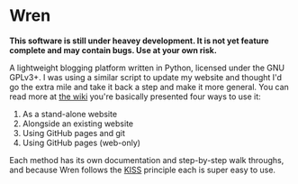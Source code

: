 # Wren

**This software is still under heavey development. It is not yet feature complete and may contain bugs. Use at your own risk.**

A lightweight blogging platform written in Python, licensed under the GNU GPLv3+. I was using a similar script to update my website and thought I'd go the extra mile and take it back a step and make it more general. You can read more at [the wiki](https://github.com/Foggalong/Wren/wiki) you're basically presented four ways to use it:

  1.  As a stand-alone website
  2.  Alongside an existing website
  3.  Using GitHub pages and git
  4.  Using GitHub pages (web-only)

Each method has its own documentation and step-by-step walk throughs, and because Wren follows the [KISS](https://en.wikipedia.org/wiki/KISS_principle) principle each is super easy to use.
